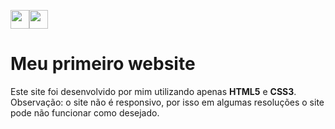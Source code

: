 <img src="https://cdn.jsdelivr.net/gh/devicons/devicon/icons/css3/css3-plain-wordmark.svg" width="30" height="30"/><img src="https://cdn.jsdelivr.net/gh/devicons/devicon/icons/html5/html5-plain-wordmark.svg" width="30" height="30"/>

<h1>Meu primeiro website</h1>

          
         

<p>Este site foi desenvolvido por mim utilizando apenas <b>HTML5</b> e <b>CSS3</b>.<br> Observação: o site não é responsivo, por isso em algumas resoluções o site pode não funcionar como desejado.</p>



